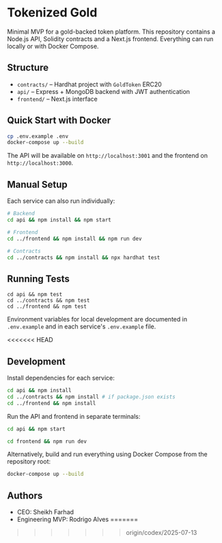 # Tokenized Gold

Minimal MVP for a gold-backed token platform. This repository contains a Node.js API, Solidity contracts and a Next.js frontend. Everything can run locally or with Docker Compose.

## Structure
- `contracts/` – Hardhat project with `GoldToken` ERC20
- `api/` – Express + MongoDB backend with JWT authentication
- `frontend/` – Next.js interface

## Quick Start with Docker

```bash
cp .env.example .env
docker-compose up --build
```

The API will be available on `http://localhost:3001` and the frontend on `http://localhost:3000`.

## Manual Setup

Each service can also run individually:

```bash
# Backend
cd api && npm install && npm start

# Frontend
cd ../frontend && npm install && npm run dev

# Contracts
cd ../contracts && npm install && npx hardhat test
```

## Running Tests

```
cd api && npm test
cd ../contracts && npm test
cd ../frontend && npm test
```

Environment variables for local development are documented in `.env.example` and in each service's `.env.example` file.

<<<<<<< HEAD
## Development

Install dependencies for each service:

```bash
cd api && npm install
cd ../contracts && npm install # if package.json exists
cd ../frontend && npm install
```

Run the API and frontend in separate terminals:

```bash
cd api && npm start
```

```bash
cd frontend && npm run dev
```

Alternatively, build and run everything using Docker Compose from the repository root:

```bash
docker-compose up --build
```

## Authors
- CEO: Sheikh Farhad
- Engineering MVP: Rodrigo Alves
=======
>>>>>>> origin/codex/2025-07-13
